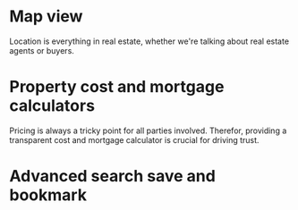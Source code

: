 # Map view

Location is everything in real estate, whether we're talking about real estate
agents or buyers.

# Property cost and mortgage calculators

Pricing is always a tricky point for all parties involved. Therefor, providing a
transparent cost and mortgage calculator is crucial for driving trust.

# Advanced search save and bookmark
